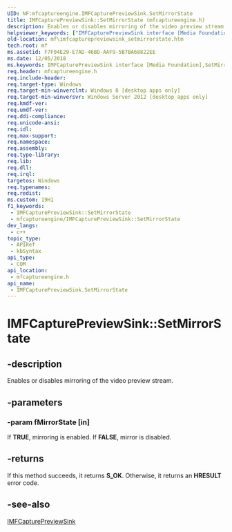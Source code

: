 ```yaml
---
UID: NF:mfcaptureengine.IMFCapturePreviewSink.SetMirrorState
title: IMFCapturePreviewSink::SetMirrorState (mfcaptureengine.h)
description: Enables or disables mirroring of the video preview stream.
helpviewer_keywords: ["IMFCapturePreviewSink interface [Media Foundation]","SetMirrorState method","IMFCapturePreviewSink.SetMirrorState","IMFCapturePreviewSink::SetMirrorState","SetMirrorState","SetMirrorState method [Media Foundation]","SetMirrorState method [Media Foundation]","IMFCapturePreviewSink interface","mf.imfcapturepreviewsink_setmirrorstate","mfcaptureengine/IMFCapturePreviewSink::SetMirrorState"]
old-location: mf\imfcapturepreviewsink_setmirrorstate.htm
tech.root: mf
ms.assetid: F7F04E29-E7AD-46BD-AAF9-5B7BA68822EE
ms.date: 12/05/2018
ms.keywords: IMFCapturePreviewSink interface [Media Foundation],SetMirrorState method, IMFCapturePreviewSink.SetMirrorState, IMFCapturePreviewSink::SetMirrorState, SetMirrorState, SetMirrorState method [Media Foundation], SetMirrorState method [Media Foundation],IMFCapturePreviewSink interface, mf.imfcapturepreviewsink_setmirrorstate, mfcaptureengine/IMFCapturePreviewSink::SetMirrorState
req.header: mfcaptureengine.h
req.include-header: 
req.target-type: Windows
req.target-min-winverclnt: Windows 8 [desktop apps only]
req.target-min-winversvr: Windows Server 2012 [desktop apps only]
req.kmdf-ver: 
req.umdf-ver: 
req.ddi-compliance: 
req.unicode-ansi: 
req.idl: 
req.max-support: 
req.namespace: 
req.assembly: 
req.type-library: 
req.lib: 
req.dll: 
req.irql: 
targetos: Windows
req.typenames: 
req.redist: 
ms.custom: 19H1
f1_keywords:
 - IMFCapturePreviewSink::SetMirrorState
 - mfcaptureengine/IMFCapturePreviewSink::SetMirrorState
dev_langs:
 - c++
topic_type:
 - APIRef
 - kbSyntax
api_type:
 - COM
api_location:
 - mfcaptureengine.h
api_name:
 - IMFCapturePreviewSink.SetMirrorState
---
```


# IMFCapturePreviewSink::SetMirrorState


## -description

Enables or disables mirroring of the video preview stream.

## -parameters

### -param fMirrorState [in]

If   <b>TRUE</b>, mirroring is enabled. If <b>FALSE</b>, mirror is disabled.

## -returns

If this method succeeds, it returns <b>S_OK</b>. Otherwise, it returns an <b>HRESULT</b> error code.

## -see-also

<a href="/windows/desktop/api/mfcaptureengine/nn-mfcaptureengine-imfcapturepreviewsink">IMFCapturePreviewSink</a>